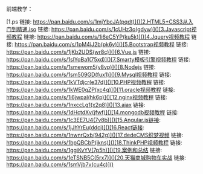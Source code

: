 前端教学：

[1.ps 链接: https://pan.baidu.com/s/1mjYbcJA(pqdt)]()[2.HTML5+CSS3从入门到精通.iso 链接: https://pan.baidu.com/s/1cUHz3o(gdyw)]()[3.Javascript视频教程 链接: https://pan.baidu.com/s/1i6eC5YP(ku5k)]()[4.Jquery视频教程 链接: https://pan.baidu.com/s/1pM4iJ2b(pk6v)]()[5.Bootstrap视频教程 链接: https://pan.baidu.com/s/1jKb2UDS(wr8c)]()[6.Vue.js 链接: https://pan.baidu.com/s/1slYqBa1(75xd)]()[7.Smarty模板引擎视频教程 链接: https://pan.baidu.com/s/1smewom5(v8vp)]()[8.Nodejs 链接: https://pan.baidu.com/s/1sm509GD(fux1)]()[9.Mysql视频教程 链接: https://pan.baidu.com/s/1kVTdjcr(e37d)]()[10.PHP视频教程 链接: https://pan.baidu.com/s/1kWE0qZP(xc4q)]()[11.oracle视频教程 链接: https://pan.baidu.com/s/1i6jwpal(hk6p)]()[12.nginx视频教程 链接: https://pan.baidu.com/s/1nxccLg1(x2q8)]()[13.ajax 链接: https://pan.baidu.com/s/1dHctdXv(jfwf)]()[14.mongodb视频教程 链接: https://pan.baidu.com/s/1c3EE7U4(7v8b)]()[15.Angular.js链接: https://pan.baidu.com/s/1jJhYrEu(ddci)]()[16.React链接: https://pan.baidu.com/s/1nwnrQxb(942g)]()[17.dedeCMS织梦视频 链接: https://pan.baidu.com/s/1bpQBCbP(ikns)]()[18.ThinkPHP视频教程 链接: https://pan.baidu.com/s/1ggiKvYV(7p5h)]()[19.案例和总结 链接: https://pan.baidu.com/s/1eTSNB5C(5rx7)]()[20.天猫商城购物车实战 链接: https://pan.baidu.com/s/1smVjb7v(cu4c)]()
